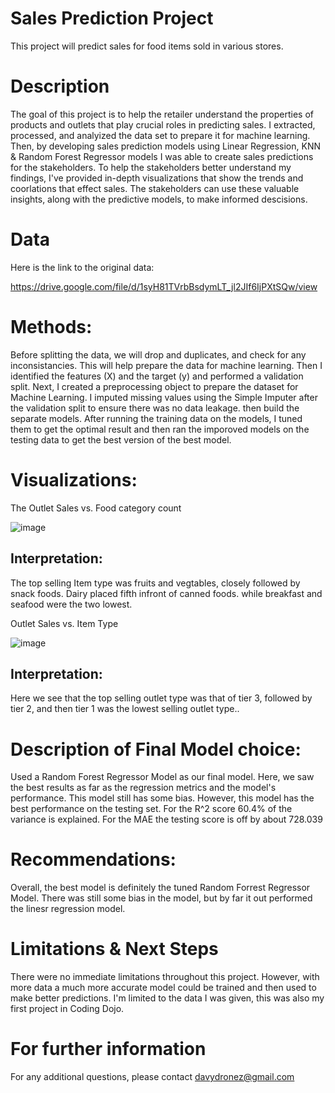 # Sales Prediction Project

This project will predict sales for food items sold in various stores.

# Description

The goal of this project is to help the retailer understand the properties of products and outlets that play crucial roles in predicting sales. I extracted, processed, and analyized the data set to prepare it for machine learning. Then, by developing sales prediction models using Linear Regression, KNN & Random Forest Regressor models I was able to create sales predictions for the stakeholders. To help the stakeholders better understand my findings, I've provided in-depth visualizations that show the trends and coorlations that effect sales. The stakeholders can use these valuable insights, along with the predictive models, to make informed descisions. 

# Data

Here is the link to the original data:

https://drive.google.com/file/d/1syH81TVrbBsdymLT_jl2JIf6IjPXtSQw/view

# Methods:

Before splitting the data, we will drop and duplicates, and check for any inconsistancies. 
This will help prepare the data for machine learning.
Then I identified the features (X) and the target (y) and performed a validation split.
Next, I created a preprocessing object to prepare the dataset for Machine Learning.
I imputed missing values using the Simple Imputer after the validation split to ensure there was no data leakage. then build the separate models. After running the training data on the models, I tuned them to get the optimal result and then ran the imporoved models on the testing data to get the best version of the best model.

# Visualizations:

The 
Outlet Sales vs. Food category count

![image](https://user-images.githubusercontent.com/117705408/235286521-cfe2fee4-479b-4bbe-9ec8-ee12ed8926bb.png)


## **Interpretation:**

The top selling Item type was fruits and vegtables, closely followed by snack
foods. Dairy placed fifth infront of canned foods. while breakfast and seafood
were the two lowest.


Outlet Sales vs. Item Type

![image](https://user-images.githubusercontent.com/117705408/210702522-b8da5291-b6f9-4d15-a08e-cd4f3ec955f0.png)



## **Interpretation:**

Here we see that the top selling outlet type was that of tier 3, followed by tier 2, and then tier 1 was the lowest selling outlet type..

# Description of Final Model choice:

Used a Random Forest Regressor Model as our final model. 
Here, we saw the best results as far as the regression metrics and the model's performance.
This model still has some bias. However, this model has the best performance on the testing set.
For the R^2 score 60.4% of the variance is explained.
For the MAE the testing score is off by about 728.039

# Recommendations:

Overall, the best model is definitely the tuned Random Forrest Regressor Model. There was still some bias in the model, but by far it out performed the linesr regression model.

# Limitations & Next Steps
There were no immediate limitations throughout this project. However, with more data a much more accurate model could be trained and then used to make better predictions. I'm limited to the data I was given, this was also my first project in Coding Dojo.

# For further information
For any additional questions, please contact davydronez@gmail.com
